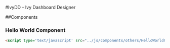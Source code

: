 #IvyDD - Ivy Dashboard Designer

##Components
### Hello World Component
```html
<script type='text/javascript' src="../js/components/others/HelloWorldComponent.js"></script>
```
